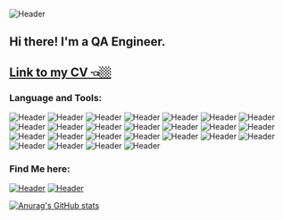 ![Header](https://github.com/ZrelovAA/zrelovaa/blob/main/assets/header.png)
## Hi there! I'm a QA Engineer.

[Link to my CV 👈🏼](https://drive.google.com/file/d/1DcDM-Ip0ln8nY_kVBQdWMCvC7QBysitw/view?usp=sharing)
--

### Language and Tools:

![Header](https://img.shields.io/badge/Postman-ffffff?style=for-the-badge&logo=postman&logoColor=f76935)
![Header](https://img.shields.io/badge/Python-ffffff?style=for-the-badge&logo=python&logoColor=f7c538)
![Header](https://img.shields.io/badge/PyCharm-ffffff?style=for-the-badge&logo=pycharm&logoColor=000000)
![Header](https://img.shields.io/badge/Pytest-ffffff?style=for-the-badge&logo=pytest&logoColor=c7d302)
![Header](https://img.shields.io/badge/Git-ffffff?style=for-the-badge&logo=git&logoColor=f05030)
![Header](https://img.shields.io/badge/PostgreSQL-ffffff?style=for-the-badge&logo=postgresql&logoColor=31648c)
![Header](https://img.shields.io/badge/DevTools-ffffff?style=for-the-badge&logo=googlechrome&logoColor=2674f2)
![Header](https://img.shields.io/badge/Swagger-ffffff?style=for-the-badge&logo=swagger&logoColor=6a9500)
![Header](https://img.shields.io/badge/Jira-ffffff?style=for-the-badge&logo=Jira&logoColor=2674f2)
![Header](https://img.shields.io/badge/Jenkins-ffffff?style=for-the-badge&logo=jenkins&logoColor=000000)
![Header](https://img.shields.io/badge/GitLab-ffffff?style=for-the-badge&logo=gitlab&logoColor=fc6d26)
![Header](https://img.shields.io/badge/VirtualBox-ffffff?style=for-the-badge&logo=virtualbox&logoColor=173761)
![Header](https://img.shields.io/badge/VisualStudioCode-ffffff?style=for-the-badge&logo=visualstudiocode&logoColor=1b84ca)
![Header](https://img.shields.io/badge/RabbitMQ-ffffff?style=for-the-badge&logo=rabbitmq&logoColor=f76935)
![Header](https://img.shields.io/badge/Docker-ffffff?style=for-the-badge&logo=docker&logoColor=2674f2)
![Header](https://img.shields.io/badge/Grafana-ffffff?style=for-the-badge&logo=grafana&logoColor=f68b1c)
![Header](https://img.shields.io/badge/Linux-ffffff?style=for-the-badge&logo=linux&logoColor=000000)
![Header](https://img.shields.io/badge/Graylog-ffffff?style=for-the-badge&logo=graylog&logoColor=c4222f)
![Header](https://img.shields.io/badge/Kibana-ffffff?style=for-the-badge&logo=kibana&logoColor=e9478b)
![Header](https://img.shields.io/badge/Confluence-ffffff?style=for-the-badge&logo=confluence&logoColor=0a5ed8)
![Header](https://img.shields.io/badge/MONGODB-ffffff?style=for-the-badge&logo=mongodb&logoColor=07ab4f)
![Header](https://img.shields.io/badge/DBeaver-ffffff?style=for-the-badge&logo=dbeaver&logoColor=7ede2b)
![Header](https://img.shields.io/badge/Test_IT-ffffff?style=for-the-badge&logo=testit&logoColor=4aa73c)
![Header](https://img.shields.io/badge/Fiddler-ffffff?style=for-the-badge&logo=fiddler&logoColor=8cc4d7)
![Header](https://img.shields.io/badge/Charles_Proxy-ffffff?style=for-the-badge&logo=charlesproxy&logoColor=8cc4d7)





### Find Me here:

[![Header](https://img.shields.io/badge/Telegram-ffffff?style=for-the-badge&logo=telegram&logoColor=31a5db)](https://t.me/bfv3Aqa)
[![Header](https://img.shields.io/badge/Linkedin-ffffff?style=for-the-badge&logo=linkedin&logoColor=0073b1)](https://www.linkedin.com/in/bfv3aqa/)

[![Anurag's GitHub stats](https://github-readme-stats.vercel.app/api?username=bfv3Aqa&show_icons=true&theme=swift)](https://github.com/anuraghazra/github-readme-stats)